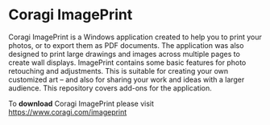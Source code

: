 # Coragi ImagePrint
Coragi ImagePrint is a Windows application created to help you to print your photos, or to export them as PDF documents. The application was also designed to print large drawings and images across multiple pages to create wall displays. ImagePrint contains some basic features for photo retouching and adjustments. This is suitable for creating your own customized art – and also for sharing your work and ideas with a larger audience. 
This repository covers add-ons for the application.

To **download** Coragi ImagePrint please visit https://www.coragi.com/imageprint
